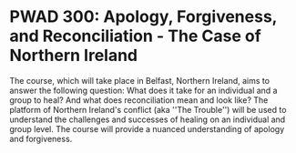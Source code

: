 # PWAD 300: Apology, Forgiveness, and Reconciliation - The Case of Northern Ireland

The course, which will take place in Belfast, Northern Ireland, aims to answer the following question: What does it take for an individual and a group to heal? And what does reconciliation mean and look like? The platform of Northern Ireland's conflict (aka ''The Trouble'') will be used to understand the challenges and successes of healing on an individual and group level. The course will provide a nuanced understanding of apology and forgiveness.